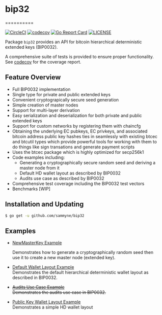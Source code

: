 # bip32

==========

[![CircleCI](https://circleci.com/gh/sammyne/bip32.svg?style=svg)](https://circleci.com/gh/sammyne/bip32)
[![codecov](https://codecov.io/gh/sammyne/bip32/branch/master/graph/badge.svg)](https://codecov.io/gh/sammyne/bip32)
[![Go Report Card](https://goreportcard.com/badge/github.com/sammyne/bip32)](https://goreportcard.com/report/github.com/sammyne/bip32)
[![LICENSE](https://img.shields.io/badge/license-ISC-blue.svg)](LICENSE)

Package `bip32` provides an API for bitcoin hierarchical deterministic
extended keys (BIP0032).

A comprehensive suite of tests is provided to ensure proper functionality. See
[codecov](https://codecov.io/gh/sammyne/bip32) for the coverage report.

## Feature Overview

- Full BIP0032 implementation
- Single type for private and public extended keys
- Convenient cryptograpically secure seed generation
- Simple creation of master nodes
- Support for multi-layer derivation
- Easy serialization and deserialization for both private and public extended
  keys
- Support for custom networks by registering them with chaincfg
- Obtaining the underlying EC pubkeys, EC privkeys, and associated bitcoin
  address public key hashes ties in seamlessly with existing btcec and btcutil types which
  provide powerful tools for working with them to do things like sign
  transations and generate payment scripts
- Uses the btcec package which is highly optimized for secp256k1
- Code examples including:
  - Generating a cryptographically secure random seed and deriving a
    master node from it
  - Default HD wallet layout as described by BIP0032
  - Audits use case as described by BIP0032
- Comprehensive test coverage including the BIP0032 test vectors
- Benchmarks [WIP]

## Installation and Updating

```bash
$ go get -u github.com/sammyne/bip32
```

## Examples

- [NewMasterKey Example](https://godoc.org/github.com/sammyne/bip32#example-NewMasterKey)

  Demonstrates how to generate a cryptographically random seed then use it to
  create a new master node (extended key).

- [Default Wallet Layout Example](https://godoc.org/github.com/sammyne/bip32#example-package--DefaultWalletLayout)  
  Demonstrates the default hierarchical deterministic wallet layout as described
  in BIP0032.
- ~~[Audits Use Case Example](http://godoc.org/github.com/btcsuite/btcutil/hdkeychain#example-package--Audits)~~  
  ~~Demonstrates the audits use case in BIP0032.~~
- [Public Key Wallet Layout Example](https://godoc.org/github.com/sammyne/bip32#example-package--DefaultWalletLayout)  
  Demonstrates a simple HD wallet layout
